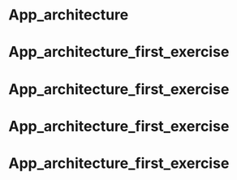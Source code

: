 # App_architecture
# App_architecture_first_exercise
# App_architecture_first_exercise
# App_architecture_first_exercise
# App_architecture_first_exercise
